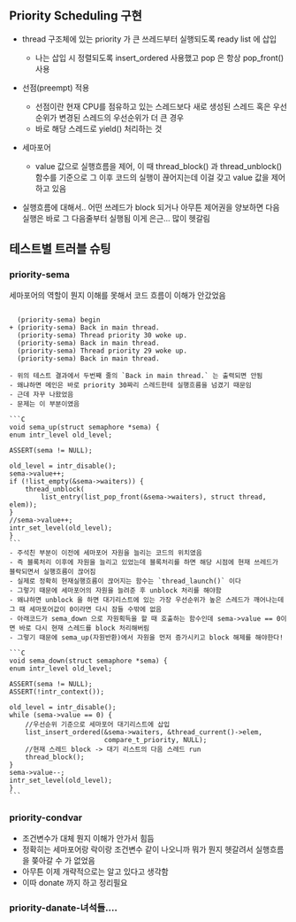 ## Priority Scheduling 구현
- thread 구조체에 있는 priority 가 큰 쓰레드부터 실행되도록 ready list 에 삽입
    - 나는 삽입 시 정렬되도록 insert_ordered 사용했고 pop 은 항상 pop_front()사용
- 선점(preempt) 적용
    - 선점이란 현재 CPU를 점유하고 있는 스레드보다 새로 생성된 스레드 혹은 우선순위가 변경된 스레드의 우선순위가 더 큰 경우
    - 바로 해당 스레드로 yield() 처리하는 것
- 세마포어
    - value 값으로 실행흐름을 제어, 이 때 thread_block() 과 thread_unblock() 함수를 기준으로 그 이후 코드의 실행이 끊어지는데 이걸 갖고 value 값을 제어하고 있음

- 실행흐름에 대해서..
어떤 쓰레드가 block 되거나 아무튼 제어권을 양보하면 다음 실행은 바로 그 다음줄부터 실행됨
이게 은근... 많이 헷갈림

## 테스트별 트러블 슈팅

### priority-sema
세마포어의 역할이 뭔지 이해를 못해서 코드 흐름이 이해가 안갔었음
```

  (priority-sema) begin
+ (priority-sema) Back in main thread.
  (priority-sema) Thread priority 30 woke up.
  (priority-sema) Back in main thread.
  (priority-sema) Thread priority 29 woke up.
  (priority-sema) Back in main thread.

```
    - 위의 테스트 결과에서 두번째 줄의 `Back in main thread.` 는 출력되면 안됨
    - 왜냐하면 메인은 바로 priority 30짜리 스레드한테 실행흐름을 넘겼기 때문임
    - 근데 자꾸 나왔었음
    - 문제는 이 부분이였음

    ```C
    void sema_up(struct semaphore *sema) {
    enum intr_level old_level;

    ASSERT(sema != NULL);

    old_level = intr_disable();
    sema->value++;
    if (!list_empty(&sema->waiters)) {
        thread_unblock(
            list_entry(list_pop_front(&sema->waiters), struct thread, elem));
    }
    //sema->value++;
    intr_set_level(old_level);
    }
    ```
    - 주석친 부분이 이전에 세마포어 자원을 늘리는 코드의 위치였음
    - 즉 블록처리 이후에 자원을 늘리고 있었는데 블록처리를 하면 해당 시점에 현재 쓰레드가 블락되면서 실행흐름이 끊어짐
    - 실제로 정확히 현재실행흐름이 끊어지는 함수는 `thread_launch()` 이다
    - 그렇기 때문에 세마포어의 자원을 늘려준 후 unblock 처리를 해야함
    - 왜냐하면 unblock 을 하면 대기리스트에 있는 가장 우선순위가 높은 스레드가 깨어나는데 그 때 세마포어값이 0이라면 다시 잠들 수밖에 없음
    - 아래코드가 sema_down 으로 자원획득을 할 때 호출하는 함수인데 sema->value == 0이면 바로 다시 현재 스레드를 block 처리해버림
    - 그렇기 때문에 sema_up(자원반환)에서 자원을 먼저 증가시키고 block 해제를 해야한다!

    ```C
    void sema_down(struct semaphore *sema) {
    enum intr_level old_level;

    ASSERT(sema != NULL);
    ASSERT(!intr_context());

    old_level = intr_disable();
    while (sema->value == 0) {
        //우선순위 기준으로 세마포어 대기리스트에 삽입
        list_insert_ordered(&sema->waiters, &thread_current()->elem,
                            compare_t_priority, NULL);
        //현재 스레드 block -> 대기 리스트의 다음 스레드 run
        thread_block();
    }
    sema->value--;
    intr_set_level(old_level);
    }
    ```

### priority-condvar
- 조건변수가 대체 뭔지 이해가 안가서 힘듬
- 정확히는 세마포어랑 락이랑 조건변수 같이 나오니까 뭐가 뭔지 헷갈려서 실행흐름을 쫒아갈 수 가 없었음
- 아무튼 이제 개략적으로는 알고 있다고 생각함
- 이따 donate 까지 하고 정리필요

### priority-danate-녀석들....

